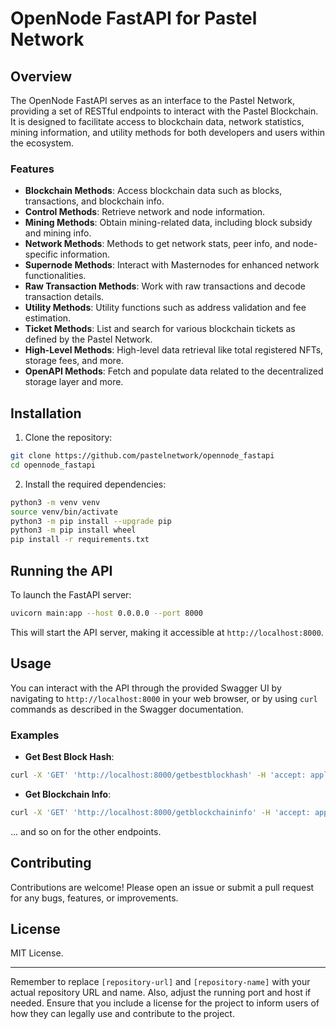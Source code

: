 # OpenNode FastAPI for Pastel Network

## Overview

The OpenNode FastAPI serves as an interface to the Pastel Network, providing a set of RESTful endpoints to interact with the Pastel Blockchain. It is designed to facilitate access to blockchain data, network statistics, mining information, and utility methods for both developers and users within the ecosystem.

### Features

- **Blockchain Methods**: Access blockchain data such as blocks, transactions, and blockchain info.
- **Control Methods**: Retrieve network and node information.
- **Mining Methods**: Obtain mining-related data, including block subsidy and mining info.
- **Network Methods**: Methods to get network stats, peer info, and node-specific information.
- **Supernode Methods**: Interact with Masternodes for enhanced network functionalities.
- **Raw Transaction Methods**: Work with raw transactions and decode transaction details.
- **Utility Methods**: Utility functions such as address validation and fee estimation.
- **Ticket Methods**: List and search for various blockchain tickets as defined by the Pastel Network.
- **High-Level Methods**: High-level data retrieval like total registered NFTs, storage fees, and more.
- **OpenAPI Methods**: Fetch and populate data related to the decentralized storage layer and more.

## Installation

1. Clone the repository:

```sh
git clone https://github.com/pastelnetwork/opennode_fastapi
cd opennode_fastapi
```

2. Install the required dependencies:

```sh
python3 -m venv venv
source venv/bin/activate
python3 -m pip install --upgrade pip
python3 -m pip install wheel
pip install -r requirements.txt
```

## Running the API

To launch the FastAPI server:

```sh
uvicorn main:app --host 0.0.0.0 --port 8000
```

This will start the API server, making it accessible at `http://localhost:8000`.

## Usage

You can interact with the API through the provided Swagger UI by navigating to `http://localhost:8000` in your web browser, or by using `curl` commands as described in the Swagger documentation.

### Examples

- **Get Best Block Hash**:

```sh
curl -X 'GET' 'http://localhost:8000/getbestblockhash' -H 'accept: application/json'
```

- **Get Blockchain Info**:

```sh
curl -X 'GET' 'http://localhost:8000/getblockchaininfo' -H 'accept: application/json'
```

... and so on for the other endpoints.

## Contributing

Contributions are welcome! Please open an issue or submit a pull request for any bugs, features, or improvements.

## License

MIT License.

---

Remember to replace `[repository-url]` and `[repository-name]` with your actual repository URL and name. Also, adjust the running port and host if needed. Ensure that you include a license for the project to inform users of how they can legally use and contribute to the project.
